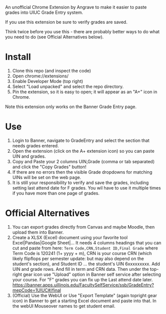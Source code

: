 An unofficial Chrome Extension by Angrave to make it easier to paste grades into UIUC Grade Entry system.

If you use this extension be sure to verify grades are saved.

Think twice before you use this - there are probably better ways to do what you need to do (see Official Alternatives below).

# Install

1. Clone this repo (and inspect the code)
2. Open chrome://extensions/
1. Enable Developer Mode (top right)
1. Select "Load unpacked" and select the repo directory.
1. Pin the extension, so it is easy to open; it will appear as an "A+" icon in Chrome.

Note this extension only works on the Banner Grade Entry page.

# Use

1. Login to Banner, navigate to GradeEntry and select the section that needs grades entered.
1. Open the extension (click on the A+ extension icon) so you can paste UIN and grades.
1. Copy and Paste your 2 columns UIN,Grade  (comma or tab separated) and click the "Copy Grades" button!
1. If there are no errors then the visible Grade dropdowns for matching UINs will be set on the web page.
1. It is still your responsibility to verify and save the grades, including setting last attend date for F grades. You wil have to use it multiple times if you have more than one page of grades.

# Official Alternatives

1. You can export grades directly from Canvas and maybe Moodle, then upload them into Banner.
1. Create a XLSX (Excel) document using your favorite tool
Excel|Pandas|Google Sheet|... It needs 4 columns headings that you can cut and paste from here:
  `Term Code,CRN,Student ID,Final Grade`
where Term Code is 120241 (1+ yyyy + m), CRN is your course CRN (which likely flipflops per semester update: but may also depend on the student's section),  and Student ID ...  the student's UIN 6xxxxxxxxx. Add UIN and grade rows. And fill in term and CRN data.
Then under the top-right gear icon use  "Upload" option in Banner self service after selecting your course. For "F" grades you can fix up the Last attend date later.
https://banner.apps.uillinois.edu/FacultySelfService/ssb/GradeEntry?mepCode=1UIUC#/final
1. (Official) Use the WebUI or Use "Export Template" (again topright gear icon)  in Banner to get a starting Excel document and paste into that. In the webUI Mouseover names to get student email.


